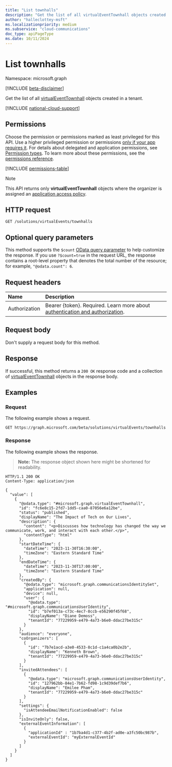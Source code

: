 ```yaml
---
title: "List townhalls"
description: "Get the list of all virtualEventTownhall objects created in a tenant."
author: "halleclottey-msft"
ms.localizationpriority: medium
ms.subservice: "cloud-communications"
doc_type: apiPageType
ms.date: 10/11/2024
---
```


# List townhalls

Namespace: microsoft.graph

[!INCLUDE [beta-disclaimer](../../includes/beta-disclaimer.md)]

Get the list of all [virtualEventTownhall](../resources/virtualeventtownhall.md) objects created in a tenant.

[!INCLUDE [national-cloud-support](../../includes/global-only.md)]

## Permissions

Choose the permission or permissions marked as least privileged for this API. Use a higher privileged permission or permissions [only if your app requires it](/graph/permissions-overview#best-practices-for-using-microsoft-graph-permissions). For details about delegated and application permissions, see [Permission types](/graph/permissions-overview#permission-types). To learn more about these permissions, see the [permissions reference](/graph/permissions-reference).

<!-- { "blockType": "permissions", "name": "virtualeventsroot_list_townhalls" } -->
[!INCLUDE [permissions-table](../includes/permissions/virtualeventsroot-list-townhalls-permissions.md)]

> [!NOTE]
>
> This API returns only **virtualEventTownhall** objects where the organizer is assigned an [application access policy](/graph/cloud-communication-online-meeting-application-access-policy).

## HTTP request

<!-- {
  "blockType": "ignored"
}
-->

``` http
GET /solutions/virtualEvents/townhalls
```

## Optional query parameters

This method supports the `$count` [OData query parameter](/graph/query-parameters) to help customize the response. If you use `?$count=true` in the request URL, the response contains a root-level property that denotes the total number of the resource; for example, `"@odata.count": 6`.

## Request headers

|Name|Description|
|:---|:---|
|Authorization|Bearer {token}. Required. Learn more about [authentication and authorization](/graph/auth/auth-concepts).|

## Request body

Don't supply a request body for this method.

## Response

If successful, this method returns a `200 OK` response code and a collection of [virtualEventTownhall](../resources/virtualeventtownhall.md) objects in the response body.

## Examples

### Request

The following example shows a request.

``` http
GET https://graph.microsoft.com/beta/solutions/virtualEvents/townhalls
```

### Response

The following example shows the response.
>**Note:** The response object shown here might be shortened for readability.
<!-- {
  "blockType": "response",
  "truncated": true,
  "@odata.type": "Collection(microsoft.graph.virtualEventTownhall)"
}
-->
``` http
HTTP/1.1 200 OK
Content-Type: application/json

{
  "value": [
    {
      "@odata.type": "#microsoft.graph.virtualEventTownhall",
      "id": "fc6e8c15-2fd7-1dd5-caa0-87056e6a12be",
      "status": "published",
      "displayName": "The Impact of Tech on Our Lives",
      "description": {
        "content": "<p>Discusses how technology has changed the way we communicate, work, and interact with each other.</p>",
        "contentType": "html"
      },
      "startDateTime": {
        "dateTime": "2023-11-30T16:30:00",
        "timeZone": "Eastern Standard Time"
      },
      "endDateTime": {
        "dateTime": "2023-11-30T17:00:00",
        "timeZone": "Eastern Standard Time"
      },
      "createdBy": {
        "@odata.type": "microsoft.graph.communicationsIdentitySet",
        "application": null,
        "device": null,
        "user": {
          "@odata.type": "#microsoft.graph.communicationsUserIdentity",
          "id": "b7ef013a-c73c-4ec7-8ccb-e56290f45f68",
          "displayName": "Diane Demoss",
          "tenantId": "77229959-e479-4a73-b6e0-ddac27be315c"
        }
      },
      "audience": "everyone",
      "coOrganizers": [
        {
          "id": "7b7e1acd-a3e0-4533-8c1d-c1a4ca0b2e2b",
          "displayName": "Kenneth Brown",
          "tenantId": "77229959-e479-4a73-b6e0-ddac27be315c"
        }
      ],
      "invitedAttendees": [
        {
          "@odata.type": "microsoft.graph.communicationsUserIdentity",
          "id": "127962bb-84e1-7b62-fd98-1c9d39def7b6",
          "displayName": "Emilee Pham",
          "tenantId": "77229959-e479-4a73-b6e0-ddac27be315c"
        }
      ],
      "settings": {
        "isAttendeeEmailNotificationEnabled": false
      },
      "isInviteOnly": false,
      "externalEventInformation": [
        {
          "applicationId" : "1b7ba4d1-c377-4b2f-ad0e-a3fc50bc987b",
          "externalEventId": "myExternalEventId"
        }
      ]
    }
  ]
}
```
